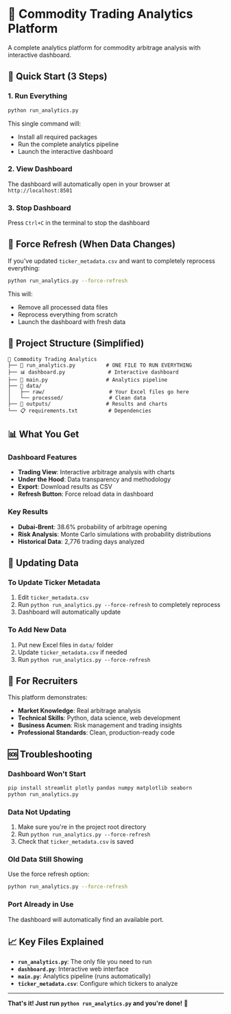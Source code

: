 # 🎯 Commodity Trading Analytics Platform

A complete analytics platform for commodity arbitrage analysis with interactive dashboard.

## 🚀 **Quick Start (3 Steps)**

### 1. Run Everything
```bash
python run_analytics.py
```

This single command will:
- Install all required packages
- Run the complete analytics pipeline
- Launch the interactive dashboard

### 2. View Dashboard
The dashboard will automatically open in your browser at `http://localhost:8501`

### 3. Stop Dashboard
Press `Ctrl+C` in the terminal to stop the dashboard

## 🔄 **Force Refresh (When Data Changes)**

If you've updated `ticker_metadata.csv` and want to completely reprocess everything:

```bash
python run_analytics.py --force-refresh
```

This will:
- Remove all processed data files
- Reprocess everything from scratch
- Launch the dashboard with fresh data

## 📁 **Project Structure (Simplified)**

```
📁 Commodity Trading Analytics
├── 🚀 run_analytics.py          # ONE FILE TO RUN EVERYTHING
├── 📊 dashboard.py              # Interactive dashboard
├── 🔧 main.py                   # Analytics pipeline
├── 📁 data/
│   ├── raw/                     # Your Excel files go here
│   └── processed/               # Clean data
├── 📁 outputs/                  # Results and charts
└── 📋 requirements.txt          # Dependencies
```

## 📊 **What You Get**

### Dashboard Features
- **Trading View**: Interactive arbitrage analysis with charts
- **Under the Hood**: Data transparency and methodology
- **Export**: Download results as CSV
- **Refresh Button**: Force reload data in dashboard

### Key Results
- **Dubai-Brent**: 38.6% probability of arbitrage opening
- **Risk Analysis**: Monte Carlo simulations with probability distributions
- **Historical Data**: 2,776 trading days analyzed

## 🔧 **Updating Data**

### To Update Ticker Metadata
1. Edit `ticker_metadata.csv`
2. Run `python run_analytics.py --force-refresh` to completely reprocess
3. Dashboard will automatically update

### To Add New Data
1. Put new Excel files in `data/` folder
2. Update `ticker_metadata.csv` if needed
3. Run `python run_analytics.py --force-refresh`

## 🎯 **For Recruiters**

This platform demonstrates:
- **Market Knowledge**: Real arbitrage analysis
- **Technical Skills**: Python, data science, web development
- **Business Acumen**: Risk management and trading insights
- **Professional Standards**: Clean, production-ready code

## 🆘 **Troubleshooting**

### Dashboard Won't Start
```bash
pip install streamlit plotly pandas numpy matplotlib seaborn
python run_analytics.py
```

### Data Not Updating
1. Make sure you're in the project root directory
2. Run `python run_analytics.py --force-refresh`
3. Check that `ticker_metadata.csv` is saved

### Old Data Still Showing
Use the force refresh option:
```bash
python run_analytics.py --force-refresh
```

### Port Already in Use
The dashboard will automatically find an available port.

## 📈 **Key Files Explained**

- **`run_analytics.py`**: The only file you need to run
- **`dashboard.py`**: Interactive web interface
- **`main.py`**: Analytics pipeline (runs automatically)
- **`ticker_metadata.csv`**: Configure which tickers to analyze

---

**That's it! Just run `python run_analytics.py` and you're done!** 🎉

